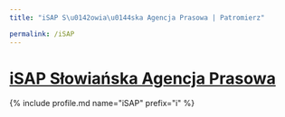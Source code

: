 ```yaml
---
title: "iSAP S\u0142owia\u0144ska Agencja Prasowa | Patromierz"

permalink: /iSAP
---
```


# [iSAP Słowiańska Agencja Prasowa](https://patronite.pl/iSAP)

{% include profile.md name="iSAP" prefix="i" %}
